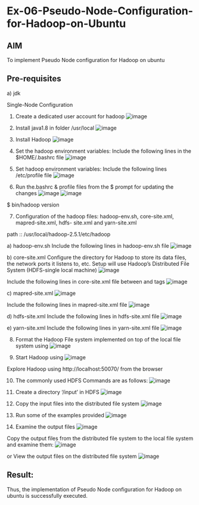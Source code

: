 # Ex-06-Pseudo-Node-Configuration-for-Hadoop-on-Ubuntu

## AIM

To implement Pseudo Node configuration for Hadoop on ubuntu

## Pre-requisites

a) jdk

Single-Node Configuration

1.	Create a dedicated user account for hadoop
![image](https://github.com/priyarajmohan777/Ex-06-Pseudo-Node-Configuration-for-Hadoop-on-Ubuntu/assets/119475942/ab25ccda-7ba2-41e8-b36a-0f560bbc08e3)

2.	Install java1.8 in folder /usr/local
![image](https://github.com/priyarajmohan777/Ex-06-Pseudo-Node-Configuration-for-Hadoop-on-Ubuntu/assets/119475942/5c6b51c1-911d-4a07-8cdb-43ab41a3897b)

3.	Install Hadoop
![image](https://github.com/priyarajmohan777/Ex-06-Pseudo-Node-Configuration-for-Hadoop-on-Ubuntu/assets/119475942/da575d7a-81a6-4809-8ac0-cb0e8b0c5103)

4.	Set the hadoop environment variables: Include the following lines in the
$HOME/.bashrc file
![image](https://github.com/priyarajmohan777/Ex-06-Pseudo-Node-Configuration-for-Hadoop-on-Ubuntu/assets/119475942/75b4af39-82a3-4468-97ee-131d624b6b94)

 
5.	Set hadoop environment variables: Include the following lines /etc/profile file
![image](https://github.com/priyarajmohan777/Ex-06-Pseudo-Node-Configuration-for-Hadoop-on-Ubuntu/assets/119475942/462f3759-63e4-4155-a025-72e213aa2b34)


6.	Run the.bashrc & profile files from the $ prompt for updating the changes
![image](https://github.com/priyarajmohan777/Ex-06-Pseudo-Node-Configuration-for-Hadoop-on-Ubuntu/assets/119475942/9322a872-5504-42ba-9bed-15a040c2a2cb)
![image](https://github.com/priyarajmohan777/Ex-06-Pseudo-Node-Configuration-for-Hadoop-on-Ubuntu/assets/119475942/1cff69b7-8b2a-4116-a680-66eed6ca0bf2)




$ bin/hadoop version	

7.	Configuration of the hadoop files: hadoop-env.sh, core-site.xml, mapred-site.xml, hdfs- site.xml and yarn-site.xml

path ::	/usr/local/hadoop-2.5.1/etc/hadoop

a)	hadoop-env.sh
Include the following lines in hadoop-env.sh file
![image](https://github.com/priyarajmohan777/Ex-06-Pseudo-Node-Configuration-for-Hadoop-on-Ubuntu/assets/119475942/4fa9e2f7-6ae0-466a-9928-c7f87a584f48)


b)	core-site.xml
Configure the directory for Hadoop to store its data files, the network ports it listens to, etc. Setup will use Hadoop’s Distributed File System (HDFS-single local machine)
![image](https://github.com/priyarajmohan777/Ex-06-Pseudo-Node-Configuration-for-Hadoop-on-Ubuntu/assets/119475942/bc8cc3db-b1fe-4471-9a91-d840b682d8f1)


 
Include the following lines in core-site.xml file between <configuration> and
</configuration> tags
![image](https://github.com/priyarajmohan777/Ex-06-Pseudo-Node-Configuration-for-Hadoop-on-Ubuntu/assets/119475942/5c8a3479-89b3-403c-ba78-cffb647fbec3)


c)	mapred-site.xml
 ![image](https://github.com/priyarajmohan777/Ex-06-Pseudo-Node-Configuration-for-Hadoop-on-Ubuntu/assets/119475942/31610b15-c30e-430c-8319-cb2f273285b0)


Include the following lines in mapred-site.xml file
 ![image](https://github.com/priyarajmohan777/Ex-06-Pseudo-Node-Configuration-for-Hadoop-on-Ubuntu/assets/119475942/cc3222d3-816a-43f0-855e-68dc52203161)


d)	hdfs-site.xml
Include the following lines in hdfs-site.xml file
![image](https://github.com/priyarajmohan777/Ex-06-Pseudo-Node-Configuration-for-Hadoop-on-Ubuntu/assets/119475942/b07c1ac9-9654-4f45-aebc-b3c5bd3e10a5)


e)	yarn-site.xml
Include the following lines in yarn-site.xml file
![image](https://github.com/priyarajmohan777/Ex-06-Pseudo-Node-Configuration-for-Hadoop-on-Ubuntu/assets/119475942/0517fb1a-75ab-4729-805d-ea9b00ab89fc)

8.	Format the Hadoop File system implemented on top of the local file system using
![image](https://github.com/priyarajmohan777/Ex-06-Pseudo-Node-Configuration-for-Hadoop-on-Ubuntu/assets/119475942/98b871f4-f5d4-4d65-aed5-06c431128039)

9.	Start Hadoop using
![image](https://github.com/priyarajmohan777/Ex-06-Pseudo-Node-Configuration-for-Hadoop-on-Ubuntu/assets/119475942/3440e85f-50f5-4556-8bc8-13936362d3f8)


Explore Hadoop using http://localhost:50070/ from the browser	
 
10.	The commonly used HDFS Commands are as follows:
![image](https://github.com/priyarajmohan777/Ex-06-Pseudo-Node-Configuration-for-Hadoop-on-Ubuntu/assets/119475942/ca16dd10-64b1-425c-b549-067fc8b3aa02)


11.	Create a directory ‘/input’ in HDFS
![image](https://github.com/priyarajmohan777/Ex-06-Pseudo-Node-Configuration-for-Hadoop-on-Ubuntu/assets/119475942/696f49ef-6d18-4e15-a5b6-762569389545)


12.	Copy the input files into the distributed file system
![image](https://github.com/priyarajmohan777/Ex-06-Pseudo-Node-Configuration-for-Hadoop-on-Ubuntu/assets/119475942/a64a5c97-f267-4348-888a-da404d3ded1c)

13.	Run some of the examples provided
![image](https://github.com/priyarajmohan777/Ex-06-Pseudo-Node-Configuration-for-Hadoop-on-Ubuntu/assets/119475942/d13f02e0-2ec1-498a-b0b2-1ea10ebe9199)


14.	Examine the output files
![image](https://github.com/priyarajmohan777/Ex-06-Pseudo-Node-Configuration-for-Hadoop-on-Ubuntu/assets/119475942/c421def4-63fb-4cd3-8c9a-f6e7ac42c5d5)


Copy the output files from the distributed file system to the local file system and examine them:
 ![image](https://github.com/priyarajmohan777/Ex-06-Pseudo-Node-Configuration-for-Hadoop-on-Ubuntu/assets/119475942/426ada55-14f2-4c59-84f9-1bd2bd766246)

or
View the output files on the distributed file system
![image](https://github.com/priyarajmohan777/Ex-06-Pseudo-Node-Configuration-for-Hadoop-on-Ubuntu/assets/119475942/458fb46f-6d18-4406-94fb-80e431419064)

## Result:
Thus, the implementation of Pseudo Node configuration for Hadoop on ubuntu is successfully executed.
